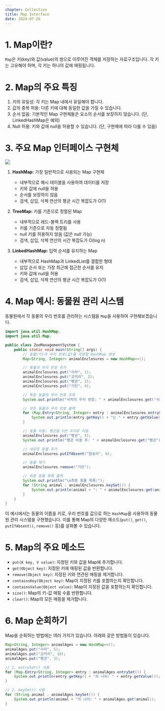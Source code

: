 ```yaml
---
chapter: Collection
title: Map Interface
date: 2024-07-26
---
```


# 1. Map이란?

`Map`은 키(key)와 값(value)의 쌍으로 이루어진 객체를 저장하는 자료구조입니다. 각 키는 고유해야 하며, 각 키는 하나의 값에 매핑됩니다.

# 2. Map의 주요 특징

1. 키의 유일성: 각 키는 Map 내에서 유일해야 합니다.
2. 값의 중복 허용: 다른 키에 대해 동일한 값을 가질 수 있습니다.
3. 순서 없음: 기본적인 Map 구현체들은 요소의 순서를 보장하지 않습니다. (단, LinkedHashMap은 예외)
4. Null 허용: 키와 값에 null을 허용할 수 있습니다. (단, 구현체에 따라 다를 수 있음)

# 3. 주요 Map 인터페이스 구현체

![](images/essentials-java/chapter15/collection6.png)

1. **HashMap:** 가장 일반적으로 사용되는 Map 구현체
    - 내부적으로 해시 테이블을 사용하여 데이터를 저장
    - 키와 값에 null을 허용
    - 순서를 보장하지 않음
    - 검색, 삽입, 삭제 연산의 평균 시간 복잡도가 O(1)

2. **TreeMap:** 키를 기준으로 정렬된 Map
    - 내부적으로 레드-블랙 트리를 사용
    - 키를 기준으로 자동 정렬됨
    - null 키를 허용하지 않음 (값은 null 가능)
    - 검색, 삽입, 삭제 연산의 시간 복잡도가 O(log n)

3. **LinkedHashMap:** 입력 순서를 유지하는 Map
   - 내부적으로 HashMap과 LinkedList를 결합한 형태
   - 삽입 순서 또는 가장 최근에 접근한 순서를 유지
   - 키와 값에 null을 허용
   - 검색, 삽입, 삭제 연산의 평균 시간 복잡도가 O(1)

# 4. Map 예시: 동물원 관리 시스템

동물원에서 각 동물의 우리 번호를 관리하는 시스템을 `Map`을 사용하여 구현해보겠습니다.

```java
import java.util.HashMap;
import java.util.Map;

public class ZooManagementSystem {
    public static void main(String[] args) {
        // 동물(키)과 우리 번호(값)를 저장할 HashMap 생성
        Map<String, Integer> animalEnclosures = new HashMap<>();

        // 동물과 우리 번호 추가
        animalEnclosures.put("사자", 1);
        animalEnclosures.put("코끼리", 2);
        animalEnclosures.put("펭귄", 3);
        animalEnclosures.put("기린", 4);

        // 특정 동물의 우리 번호 조회
        System.out.println("사자의 우리 번호: " + animalEnclosures.get("사자"));

        // 모든 동물과 우리 번호 출력
        for (Map.Entry<String, Integer> entry : animalEnclosures.entrySet()) {
            System.out.println(entry.getKey() + "는 " + entry.getValue() + "번 우리에 있습니다.");
        }

        // 동물 이동: 펭귄을 5번 우리로 이동
        animalEnclosures.put("펭귄", 5);
        System.out.println("펭귄 이동 후: " + animalEnclosures.get("펭귄"));

        // 새로운 동물 추가
        animalEnclosures.putIfAbsent("원숭이", 6);

        // 동물 제거
        animalEnclosures.remove("기린");

        // 최종 동물 목록 출력
        System.out.println("\n최종 동물 목록:");
        for (String animal : animalEnclosures.keySet()) {
            System.out.println(animal + ": " + animalEnclosures.get(animal) + "번 우리");
        }
    }
}
```

이 예시에서는 동물의 이름을 키로, 우리 번호를 값으로 하는 `HashMap`을 사용하여 동물원 관리 시스템을 구현했습니다. 이를 통해 Map의 다양한 메소드(`put()`, `get()`, `putIfAbsent()`, `remove()` 등)를 살펴볼 수 있습니다.

# 5. Map의 주요 메소드

- `put(K key, V value)`: 지정된 키와 값을 Map에 추가합니다.
- `get(Object key)`: 지정된 키에 매핑된 값을 반환합니다.
- `remove(Object key)`: 지정된 키와 연관된 매핑을 제거합니다.
- `containsKey(Object key)`: Map이 지정된 키를 포함하는지 확인합니다.
- `containsValue(Object value)`: Map이 지정된 값을 포함하는지 확인합니다.
- `size()`: Map의 키-값 매핑 수를 반환합니다.
- `clear()`: Map의 모든 매핑을 제거합니다.

# 6. Map 순회하기

Map을 순회하는 방법에는 여러 가지가 있습니다. 아래와 같은 방법들이 있습니다.

```java
Map<String, Integer> animalAges = new HashMap<>();
animalAges.put("사자", 5);
animalAges.put("코끼리", 10);
animalAges.put("펭귄", 3);

// 1. entrySet() 사용
for (Map.Entry<String, Integer> entry : animalAges.entrySet()) {
    System.out.println(entry.getKey() + "의 나이: " + entry.getValue());
}

// 2. keySet() 사용
for (String animal : animalAges.keySet()) {
    System.out.println(animal + "의 나이: " + animalAges.get(animal));
}
```